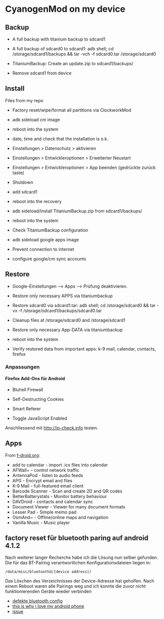 # CyanogenMod on my device

## Backup

-   A full backup with titanium backup to sdcard1

-   A full backup of sdcard0 to sdcard1: adb shell; cd
    /storage/sdcard1/backups && tar -vch -f sdcard0.tar /storage/sdcard0

-   TitaniumBackup: Create an update.zip to sdcard1/backups/

-   Remove sdcard1 from device

## Install

Files from my repo

-   Factory reset/wipe/format all partitions via ClockworkMod

-   adb sideload cm image

-   reboot into the system

-   date, time and check that the installation is o.k.

-   Einstellungen \> Datenschutz \> aktivieren

-   Einstellungen \> Entwickleroptionen \> Erweiterter Neustart

-   Einstellungen \> Entwickleroptionen \> App beenden (gedrückte zurück
    taste)

-   Shutdown

-   add sdcard1

-   reboot into the recovery

-   adb sideload/Install TitaniumBackup.zip from sdcard1/backups/

-   reboot into the system

-   Check TitaniumBackup configuration

-   adb sideload google apps image

-   Prevent connection to internet

-   configure google/cm sync accounts

## Restore

-   Google-Einstellungen –\> Apps –\> Prüfung deaktivieren.

-   Restore only necessary APPS via titaniumbackup

-   Restore sdcard0 via sdcard1.tar: adb shell; cd /storage/sdcard0 &&
    tar -vx -f /storage/sdcard1/backups/sdcard0.tar

-   Cleanup files at /storage/sdcard0 and /storage/sdcard1

-   Restore only necessary App-DATA via titaniumbackup

-   reboot into the system

-   Verify restored data from important apps: k-9 mail, calendar,
    contacts, firefox

### Anpassungen

#### Firefox Add-Ons für Android

-   Bluhell Firewall

-   Self-Destructing Cookies

-   Smart Referer

-   Toggle JavaScript Enabled

Anschliessend mit <http://ip-check.info> testen.

## Apps

From [f-droid.org](http://f-droid.org):

* add to calendar - import .ics files into calendar
* AFWall+ - control network traffic
* AntennaPod - listen to audio feeds
* APG - Encrypt email and files
* K-9 Mail - full-featured email client
* Barcode Scanner - Scan and create 2D and QR codes
* BetterBatterystats - Monitor battery behaviour
* DAVDroid - contacts and calendar sync
* Document Viewer - Viewer for many document formats
* Lesser Pad - Simple memo pad
* OsmAnd~ - Offline/online maps and navigation
* Vanilla Music - Music player


## factory reset für bluetooth paring auf android 4.1.2

Nach weiterer langer Recherche habe ich die Lösung nun selber gefunden.
Die für das BT-Pairing verantwortlichen Konfigurationsdateien liegen in:

    /data/misc/bluetoothd/[device address]/

Das Löschen des Verzeichnisses der Device-Adresse hat geholfen. Nach
einem Reboot waren alle Pairings weg und ich konnte die zuvor nicht
funktionierenden Geräte wieder verbinden

* [defekte bluetooth config](http://www.android-hilfe.de/android-allgemein/158745-defekte-bluetooth-konfiguration.html)
* [this is why i love my android phone](http://sandeep.wordpress.com/2011/07/02/this-is-why-i-love-my-android-phone/)
* [issue](https://code.google.com/p/android/issues/detail?id=24522)

